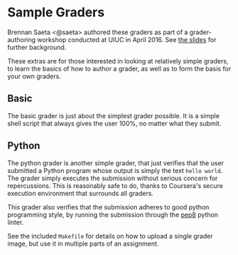 # Sample Graders #

Brennan Saeta <@saeta> authored these graders as part of a grader-authoring workshop conducted at
UIUC in April 2016. See [the slides](https://docs.google.com/presentation/d/1qRU7HM5JBFH3wtTW01GRZrs5X-EtL_HRjY-aDtqqiSc/present)
for further background.

These extras are for those interested in looking at relatively simple graders, to learn the basics
of how to author a grader, as well as to form the basis for your own graders.

## Basic ##

The basic grader is just about the simplest grader possible. It is a simple shell script that always
gives the user 100%, no matter what they submit.

## Python ##

The python grader is another simple grader, that just verifies that the user submitted a Python
program whose output is simply the text `hello world`. The grader simply executes the submission
without serious concern for repercussions. This is reasonably safe to do, thanks to Coursera's
secure execution environment that surrounds all graders.

This grader also verifies that the submission adheres to good python programming style, by running
the submission through the [pep8](https://www.python.org/dev/peps/pep-0008/) python linter.

See the included `Makefile` for details on how to upload a single grader image, but use it in
multiple parts of an assignment.
